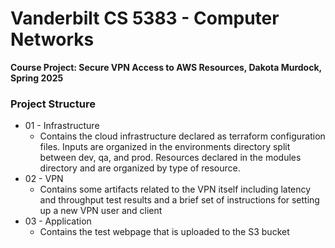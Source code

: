 # Vanderbilt CS 5383 - Computer Networks

**Course Project: Secure VPN Access to AWS Resources, Dakota Murdock, Spring 2025**

### Project Structure

- 01 - Infrastructure
  - Contains the cloud infrastructure declared as terraform configuration files. Inputs are organized in the environments directory split between dev, qa, and prod. Resources declared in the modules directory and are organized by type of resource.
- 02 - VPN
  - Contains some artifacts related to the VPN itself including latency and throughput test results and a brief set of instructions for setting up a new VPN user and client
- 03 - Application
  - Contains the test webpage that is uploaded to the S3 bucket
